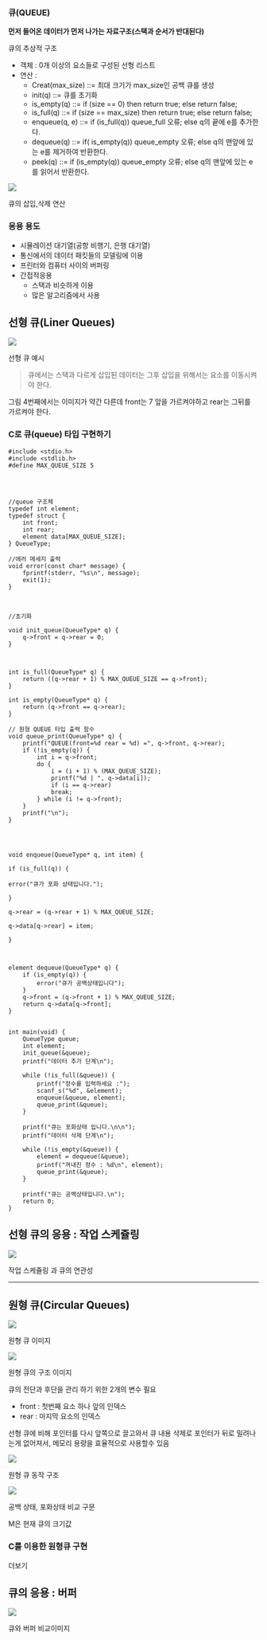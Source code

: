 
### 큐(QUEUE)

**먼저 들어온 데이터가 먼저 나가는 자료구조(스택과 순서가 반대된다)**

큐의 추상적 구조

-   객체 : 0개 이상의 요소들로 구성된 선형 리스트
-   연산 :
    -   Creat(max_size) ::= 최대 크기가 max_size인 공백 큐를 생성
    -   init(q) ::= 큐를 초기화
    -   is_empty(q) ::= if (size == 0) then return true; else return false;
    -   is_full(q) ::= if (size == max_size) then return true; else return false;
    -   enqueue(q, e) ::= if (is_full(q)) queue_full 오류; else q의 끝에 e를 추가한다.
    -   dequeue(q) ::= if( is_empty(q)) queue_empty 오류; else q의 맨앞에 있는 e를 제거하여 반환한다.
    -   peek(q) ::= if (is_empty(q)) queue_empty 오류; else q의 맨앞에 있는 e를 읽어서 반환한다.

![](media/img-34.png)

큐의 삽입,삭제 연산

### 응용 용도

-   시뮬레이션 대기열(공항 비행기, 은행 대기열)
-   통신에서의 데이터 패킷들의 모델링에 이용
-   프린터와 컴퓨터 사이의 버퍼링
-   간접적응용  
    -   스택과 비슷하게 이용
    -   많은 알고리즘에서 사용

## 선형 큐(Liner Queues)

![](media/img-40.png)

선형 큐 예시

> 큐에서는 스택과 다르게 삽입된 데이터는 그후 삽입을 위해서는 요소를 이동시켜야 한다.

그림 4번째에서는 이미지가 약간 다른데 front는 7 앞을 가르켜야하고 rear는 그뒤를 가르켜야 한다.

### C로 큐(queue) 타입 구현하기


```
#include <stdio.h>
#include <stdlib.h>
#define MAX_QUEUE_SIZE 5

  
  

//queue 구조체
typedef int element;
typedef struct {
	int front;
	int rear;
	element data[MAX_QUEUE_SIZE];
} QueueType;

//에러 메세지 출력
void error(const char* message) {
	fprintf(stderr, "%s\n", message);
	exit(1);
}

  

//초기화

void init_queue(QueueType* q) {
	q->front = q->rear = 0;
}

  

int is_full(QueueType* q) {
	return ((q->rear + 1) % MAX_QUEUE_SIZE == q->front);
}

int is_empty(QueueType* q) {
	return (q->front == q->rear);
}

// 원형 QUEUE 타입 출력 함수
void queue_print(QueueType* q) {
	printf("QUEUE(front=%d rear = %d) =", q->front, q->rear);
	if (!is_empty(q)) {
		int i = q->front;
		do {
			i = (i + 1) % (MAX_QUEUE_SIZE);
			printf("%d | ", q->data[i]);
			if (i == q->rear)
			break;
		} while (i != q->front);
	}
	printf("\n");
}

  
  

void enqueue(QueueType* q, int item) {

if (is_full(q)) {

error("큐가 포화 상태입니다.");

}

q->rear = (q->rear + 1) % MAX_QUEUE_SIZE;

q->data[q->rear] = item;

}

  

element dequeue(QueueType* q) {
	if (is_empty(q)) {
		error("큐가 공백상태입니다");
	}
	q->front = (q->front + 1) % MAX_QUEUE_SIZE;
	return q->data[q->front];
}


int main(void) {
	QueueType queue;
	int element;
	init_queue(&queue);
	printf("데이터 추가 단계\n");
	
	while (!is_full(&queue)) {
		printf("정수를 입력하세요 :");
		scanf_s("%d", &element);
		enqueue(&queue, element);
		queue_print(&queue);
	}
	
	printf("큐는 포화상태 입니다.\n\n");
	printf("데이터 삭제 단계\n");
	
	while (!is_empty(&queue)) {
		element = dequeue(&queue);
		printf("꺼내진 정수 : %d\n", element);
		queue_print(&queue);
	}
	
	printf("큐는 공백상태입니다.\n");
	return 0;
}

```



## 선형 큐의 응용 : 작업 스케쥴링

![](media/img-33.png)

작업 스케쥴링 과 큐의 연관성

---

## 원형 큐(Circular Queues)

![](media/img-39.png)

원형 큐 이미지

![](media/img-37.png)

원형 큐의 구조 이미지

큐의 전단과 후단을 관리 하기 위한 2개의 변수 필요

-   front : 첫번째 요소 하나 앞의 인덱스
-   rear : 마지막 요소의 인덱스

선형 큐에 비해 포인터를 다시 앞쪽으로 끌고와서 큐 내용 삭제로 포인터가 뒤로 밀려나는게 없어져서, 메모리 용량을 효율적으로 사용할수 있음

![](media/img-36.png)

원형 큐 동작 구조

![](media/img-35.png)

공백 상태, 포화상태 비교 구문

M은 현재 큐의 크기값

### C를 이용한 원형큐 구현

더보기

## 큐의 응용 : 버퍼

![](media/img-38.png)

큐와 버퍼 비교이미지